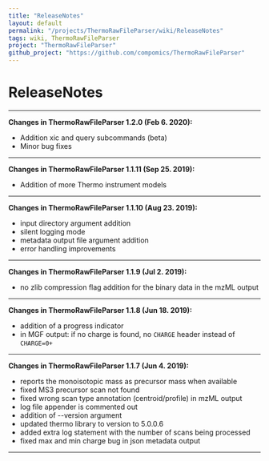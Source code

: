 ```yaml
---
title: "ReleaseNotes"
layout: default
permalink: "/projects/ThermoRawFileParser/wiki/ReleaseNotes"
tags: wiki, ThermoRawFileParser
project: "ThermoRawFileParser"
github_project: "https://github.com/compomics/ThermoRawFileParser"
---
```


# ReleaseNotes

---

**Changes in ThermoRawFileParser 1.2.0 (Feb 6. 2020):**

* Addition xic and query subcommands (beta)
* Minor bug fixes
---

**Changes in ThermoRawFileParser 1.1.11 (Sep 25. 2019):**

* Addition of more Thermo instrument models
---

**Changes in ThermoRawFileParser 1.1.10 (Aug 23. 2019):**

* input directory argument addition
* silent logging mode
* metadata output file argument addition
* error handling improvements
---

**Changes in ThermoRawFileParser 1.1.9 (Jul 2. 2019):**

* no zlib compression flag addition for the binary data in the mzML output
---

**Changes in ThermoRawFileParser 1.1.8 (Jun 18. 2019):**

* addition of a progress indicator
* in MGF output: if no charge is found, no `CHARGE` header instead of `CHARGE=0+`

---

**Changes in ThermoRawFileParser 1.1.7 (Jun 4. 2019):**

* reports the monoisotopic mass as precursor mass when available
* fixed MS3 precursor scan not found
* fixed wrong scan type annotation (centroid/profile) in mzML output
* log file appender is commented out
* addition of --version argument
* updated thermo library to version to 5.0.0.6
* added extra log statement with the number of scans being processed
* fixed max and min charge bug in json metadata output

----